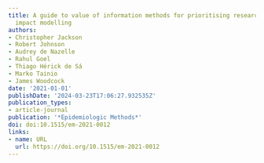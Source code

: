 ```yaml
---
title: A guide to value of information methods for prioritising research in health
  impact modelling
authors:
- Christopher Jackson
- Robert Johnson
- Audrey de Nazelle
- Rahul Goel
- Thiago Hérick de Sá
- Marko Tainio
- James Woodcock
date: '2021-01-01'
publishDate: '2024-03-23T17:06:27.932535Z'
publication_types:
- article-journal
publication: '*Epidemiologic Methods*'
doi: doi:10.1515/em-2021-0012
links:
- name: URL
  url: https://doi.org/10.1515/em-2021-0012
---
```

